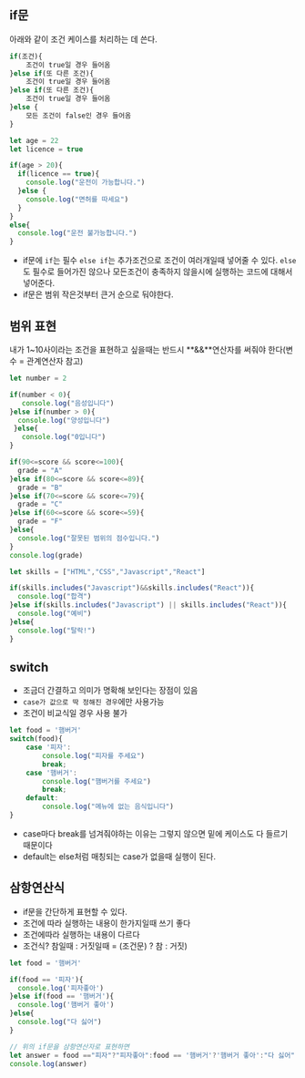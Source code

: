 ## if문
아래와 같이 조건 케이스를 처리하는 데 쓴다.
```jsx
if(조건){
    조건이 true일 경우 들어옴
}else if(또 다른 조건){
    조건이 true일 경우 들어옴
}else if(또 다른 조건){
    조건이 true일 경우 들어옴 
}else {
    모든 조건이 false인 경우 들어옴 
}
```
```jsx
let age = 22
let licence = true

if(age > 20){
  if(licence == true){
    console.log("운전이 가능합니다.")
  }else {
    console.log("면허를 따세요")
  }
} 
else{
  console.log("운전 불가능합니다.")
}
```
- if문에 `if`는 필수 `else if`는 추가조건으로 조건이 여러개일때 넣어줄 수 있다. `else`도 필수로 들어가진 않으나 모든조건이 충족하지 않을시에 실행하는 코드에 대해서 넣어준다.
- if문은 범위 작은것부터 큰거 순으로 둬야한다.

## 범위 표현
내가 1~10사이라는 조건을 표현하고 싶을때는 반드시 **&&**연산자를 써줘야 한다(변수 = 관계연산자 참고)

```jsx
let number = 2

if(number < 0){
   console.log("음성입니다")
}else if(number > 0){
  console.log("양성입니다")
 }else{
   console.log("0입니다")
}
```

```jsx
if(90<=score && score<=100){
  grade = "A"
}else if(80<=score && score<=89){
  grade = "B"
}else if(70<=score && score<=79){
  grade = "C"
}else if(60<=score && score<=59){
  grade = "F"
}else{
  console.log("잘못된 범위의 점수입니다.")
}
console.log(grade)
```
```jsx
let skills = ["HTML","CSS","Javascript","React"]

if(skills.includes("Javascript")&&skills.includes("React")){
  console.log("합격")
}else if(skills.includes("Javascript") || skills.includes("React")){
  console.log("예비")
}else{
  console.log("탈락!")
}
```

## switch
- 조금더 간결하고 의미가 명확해 보인다는 장점이 있음
- `case가 값으로 딱 정해진 경우`에만 사용가능
- 조건이 비교식일 경우 사용 불가
```jsx
let food = '햄버거'
switch(food){
    case '피자':
        console.log("피자를 주세요")
        break;
    case '햄버거':
        console.log("햄버거를 주세요")
        break;
    default:
        console.log("메뉴에 없는 음식입니다")
}
```
- case마다 break를 넘겨줘야하는 이유는 그렇지 않으면 밑에 케이스도 다 들르기 때문이다
- default는 else처럼 매칭되는 case가 없을때 실행이 된다.

## 삼항연산식
- if문을 간단하게 표현할 수 있다.
- 조건에 따라 실행하는 내용이 한가지일때 쓰기 좋다
- 조건에따라 실행하는 내용이 다르다
- 조건식? 참일때 : 거짓일때 = (조건문) ? 참 : 거짓)
```jsx
let food = '햄버거'

if(food == '피자'){
  console.log('피자좋아')
}else if(food == '햄버거'){
  console.log('햄버거 좋아')
}else{
  console.log("다 싫어")
}

// 위의 if문을 삼항연산자로 표현하면 
let answer = food =="피자"?"피자좋아":food == '햄버거'?'햄버거 좋아':"다 싫어"
console.log(answer)
```
